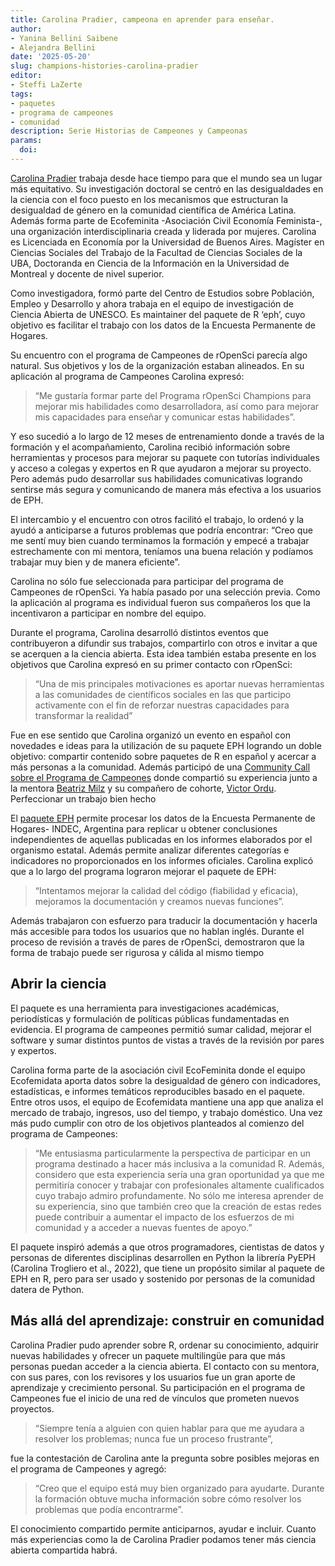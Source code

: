 ```yaml
---
title: Carolina Pradier, campeona en aprender para enseñar. 
author:
- Yanina Bellini Saibene
- Alejandra Bellini
date: '2025-05-20'
slug: champions-histories-carolina-pradier
editor:
- Steffi LaZerte
tags:
- paquetes
- programa de campeones
- comunidad
description: Serie Historias de Campeones y Campeonas
params:
  doi: 
---
```


[Carolina Pradier]() trabaja desde hace tiempo para que el mundo sea un lugar más equitativo. Su investigación doctoral se centró en las desigualdades en la ciencia con el foco puesto en los mecanismos que estructuran la desigualdad de género en la comunidad científica de América Latina. Además forma parte de Ecofeminita -Asociación Civil Economía Feminista-, una organización interdisciplinaria creada y liderada por mujeres.
Carolina es Licenciada en Economía por la Universidad de Buenos Aires. Magíster en Ciencias Sociales del Trabajo de la Facultad de Ciencias Sociales de la UBA, Doctoranda en Ciencia de la Información en la Universidad de Montreal y docente de nivel superior.

Como investigadora, formó parte del Centro de Estudios sobre Población, Empleo y Desarrollo y ahora trabaja en el equipo de investigación de Ciencia Abierta de UNESCO. Es maintainer del paquete de R ‘eph’, cuyo objetivo es facilitar el trabajo con los datos de la Encuesta Permanente de Hogares.

Su encuentro con el programa de Campeones de rOpenSci parecía algo natural. Sus objetivos y los de la organización estaban alineados. En su aplicación al programa de Campeones Carolina expresó: 

> “Me gustaría formar parte del Programa rOpenSci Champions para mejorar mis habilidades como desarrolladora, así como para mejorar mis capacidades para enseñar y comunicar estas habilidades”.

Y eso sucedió a lo largo de 12 meses de entrenamiento donde a través de la formación y el acompañamiento, Carolina recibió información sobre herramientas y procesos para mejorar su paquete con tutorías individuales y acceso a colegas y expertos en R que ayudaron a mejorar su proyecto. Pero además pudo desarrollar sus habilidades comunicativas logrando sentirse más segura y comunicando de manera más efectiva a los usuarios de EPH.

El intercambio y el encuentro con otros facilitó el trabajo, lo ordenó y la ayudó a anticiparse a futuros problemas que podría encontrar: “Creo que me sentí muy bien cuando terminamos la formación y empecé a trabajar estrechamente con mi mentora, teníamos una buena relación y podíamos trabajar muy bien y de manera eficiente”.

Carolina no sólo fue seleccionada para participar del programa de Campeones de rOpenSci. Ya había pasado por una selección previa. Como la aplicación al programa es individual fueron sus compañeros los que la incentivaron a participar en nombre del equipo.

Durante el programa, Carolina desarrolló distintos eventos que contribuyeron a difundir sus trabajos, compartirlo con otros e invitar a que se acerquen a la ciencia abierta. Esta idea también estaba presente en los objetivos que Carolina expresó en su primer contacto con rOpenSci: 
> “Una de mis principales motivaciones es aportar nuevas herramientas a las comunidades de científicos sociales en las que participo activamente con el fin de reforzar nuestras capacidades para transformar la realidad”

Fue en ese sentido que Carolina organizó un evento en español con novedades e ideas para la utilización de su paquete EPH logrando un doble objetivo: compartir contenido sobre paquetes de R en español y acercar a más personas a la comunidad. 
Además participó de una [Community Call sobre el Programa de Campeones]() donde compartió su experiencia junto a la mentora [Beatriz Milz]() y su compañero de cohorte, [Victor Ordu](). 
Perfeccionar un trabajo bien hecho

El [paquete EPH]() permite procesar los datos de la Encuesta Permanente de Hogares- INDEC, Argentina para replicar u obtener conclusiones independientes de aquellas publicadas en los informes elaborados por el organismo estatal. Además permite analizar diferentes categorías e indicadores no proporcionados en los informes oficiales.
Carolina explicó que a lo largo del programa lograron mejorar el paquete de EPH: 

> “Intentamos mejorar la calidad del código (fiabilidad y eficacia), mejoramos la documentación y creamos nuevas funciones”. 

Además trabajaron con esfuerzo para traducir la documentación y hacerla más accesible para todos los usuarios que no hablan inglés. 
Durante el proceso de revisión a través de pares de rOpenSci, demostraron que la forma de trabajo puede ser rigurosa y cálida al mismo tiempo 

## Abrir la ciencia

El paquete es una herramienta para investigaciones académicas, periodísticas y formulación de políticas públicas fundamentadas en evidencia. El programa de campeones permitió sumar calidad, mejorar el software y sumar distintos puntos de vistas a través de la revisión por pares y expertos.

Carolina forma parte de la asociación civil EcoFeminita donde el equipo Ecofemidata aporta datos sobre la desigualdad de género con indicadores, estadísticas, e informes temáticos reproducibles basado en el paquete. Entre otros usos, el equipo de Ecofemidata mantiene una app que analiza el mercado de trabajo, ingresos, uso del tiempo, y trabajo doméstico. 
Una vez más pudo cumplir con otro de los objetivos planteados al comienzo del programa de Campeones: 

> “Me entusiasma particularmente la perspectiva de participar en un programa destinado a hacer más inclusiva a la comunidad R. Además, considero que esta experiencia sería una gran oportunidad ya que me permitiría conocer y trabajar con profesionales altamente cualificados cuyo trabajo admiro profundamente. No sólo me interesa aprender de su experiencia, sino que también creo que la creación de estas redes puede contribuir a aumentar el impacto de los esfuerzos de mi comunidad y a acceder a nuevas fuentes de apoyo.”

El paquete inspiró además a que otros programadores, cientistas de datos y personas de diferentes disciplinas desarrollen en Python la librería PyEPH (Carolina Trogliero et al., 2022), que tiene un propósito similar al paquete de EPH en R, pero para ser usado y sostenido por personas de la comunidad datera de Python.

## Más allá del aprendizaje: construir en comunidad

Carolina Pradier pudo aprender sobre R, ordenar su conocimiento, adquirir nuevas habilidades y ofrecer un paquete multilingüe para que más personas puedan acceder a la ciencia abierta. El contacto con su mentora, con sus pares, con los revisores y los usuarios fue un gran aporte de aprendizaje y crecimiento personal. Su participación en el programa de Campeones fue el inicio de una red de vínculos que prometen nuevos proyectos.

> “Siempre tenía a alguien con quien hablar para que me ayudara a resolver los problemas; nunca fue un proceso frustrante”, 

fue la contestación de Carolina ante la pregunta sobre posibles mejoras en el programa de Campeones y agregó: 

> “Creo que el equipo está muy bien organizado para ayudarte. Durante la formación obtuve mucha información sobre cómo resolver los problemas que podía encontrarme”.

El conocimiento compartido permite anticiparnos, ayudar e incluir. Cuanto más experiencias como la de Carolina Pradier podamos tener más ciencia abierta compartida habrá.
